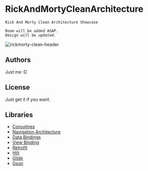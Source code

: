 # RickAndMortyCleanArchitecture
```
Rick And Morty Clean Architecture Showcase

Room will be added ASAP.
Design will be updated.
```

![rickmorty-clean-header](https://user-images.githubusercontent.com/26333702/141682430-523693e4-54a1-4133-9bc5-2c05e9917734.jpg)


## Authors

Just me :D

## License

Just get it if you want.

## Libraries

* [Coroutines](https://developer.android.com/kotlin/coroutines)
* [Navigation Architecture](https://developer.android.com/guide/navigation/navigation-getting-started)
* [Data Bindings](https://developer.android.com/topic/libraries/data-binding)
* [View Binding](https://developer.android.com/topic/libraries/data-binding)
* [Retrofit](https://square.github.io/retrofit/)
* [Hilt](https://developer.android.com/training/dependency-injection/hilt-android)
* [Glide](https://github.com/bumptech/glide)
* [Gson](https://github.com/google/gson)
